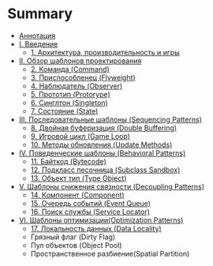 # Summary

* [Аннотация](README.md)
* [I. Введение](chapter-1/1-introduction.md)
   * [1. Архитектура, производительность и игры](chapter-1/1.1-architecture-performance-and-games.md)
* [II. Обзор шаблонов проектирования](chapter-2/2-design-patterns-revisited.md)
   * [2. Команда (Command)](chapter-2/2.1-command.md)
   * [3. Приспособленец (Flyweight)](chapter-2/2.2-flyweight.md)
   * [4. Наблюдатель (Observer)](chapter-2/2.3-observer.md)
   * [5. Прототип (Protorype)](chapter-2/2.4-prototype.md)
   * [6. Синглтон (Singleton)](chapter-2/2.5-singleton.md)
   * [7. Состояние (State)](chapter-2/2.6-state.md)
* [III. Последовательные шаблоны (Sequencing Patterns)](chapter-3/3-sequencing-patterns.md)
   * [8. Двойная буферизация (Double Buffering)](chapter-3/3.1-double-buffering.md)
   * [9. Игровой цикл (Game Loop)](chapter-3/3.2-3.2-game-loop.md)
   * [10. Методы обновления (Update Methods)](chapter-3/3.3-update-methods.md)
* [IV. Поведенческие шаблоны (Behavioral Patterns)](chapter-4/4-behavioral-patterns.md)
   * [11. Байткод (Bytecode)](chapter-4/4.1-bytecode.md)
   * [12. Подкласс песочница (Subclass Sandbox)](chapter-4/4.2-subclass-sandbox.md)
   * [13. Объект тип (Type Object)](chapter-4/4.3-type-object.md)
* [V. Шаблоны снижения связности (Decoupling Patterns)](chapter-5/5-decoupling-patterns.md)
   * [14. Компонент (Component)](chapter-5/5.1-component.md)
   * [15. Очередь событий (Event Queue)](chapter-5/5.2-event-queue.md)
   * [16. Поиск службы (Service Locator)](chapter-5/5.3-service-locator.md)
*  [VI. Шаблоны оптимизации(Optimization Patterns)](chapter-6/6-optimization-patterns.md)
   * [17. Локальность данных (Data Locality)](chapter-6/6.1-data-locality.md)
   * Грязный флаг (Dirty Flag)
   * Пул объектов (Object Pool)
   * Пространственное разбиение(Spatial Partition)

